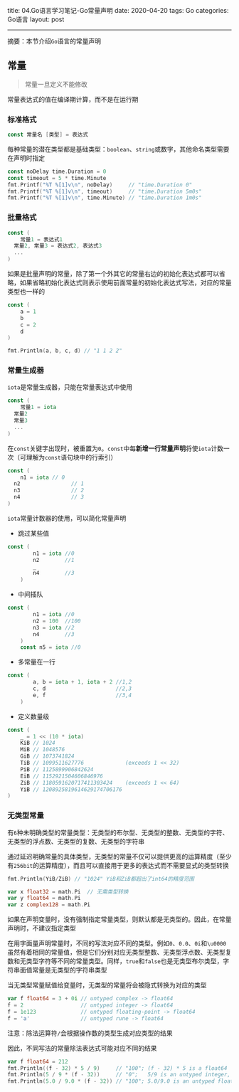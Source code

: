 title: 04.Go语言学习笔记-Go常量声明
date: 2020-04-20
tags: Go
categories: Go语言
layout: post

------

摘要：本节介绍`Go`语言的常量声明

<!-- more -->

## 常量

> 常量一旦定义不能修改

常量表达式的值在编译期计算，而不是在运行期

### 标准格式

```go
const 常量名 [类型] = 表达式
```

每种常量的潜在类型都是基础类型：`boolean`、`string`或数字，其他命名类型需要在声明时指定

```go
const noDelay time.Duration = 0
const timeout = 5 * time.Minute
fmt.Printf("%T %[1]v\n", noDelay)     // "time.Duration 0"
fmt.Printf("%T %[1]v\n", timeout)     // "time.Duration 5m0s"
fmt.Printf("%T %[1]v\n", time.Minute) // "time.Duration 1m0s"
```

### 批量格式

```go
const (
	常量1 = 表达式1
  常量2, 常量3 = 表达式2, 表达式3
  ...
)
```

如果是批量声明的常量，除了第一个外其它的常量右边的初始化表达式都可以省略，如果省略初始化表达式则表示使用前面常量的初始化表达式写法，对应的常量类型也一样的

```go
const (
    a = 1
    b
    c = 2
    d
)

fmt.Println(a, b, c, d) // "1 1 2 2"
```

### 常量生成器

`iota`是常量生成器，只能在常量表达式中使用

```go
const (
	常量1 = iota
  常量2
  常量3
  ...
)
```

在`const`关键字出现时，被重置为`0`。`const`中每**新增一行常量声明**将使`iota`计数一次（可理解为`const`语句块中的行索引）

```go
const (
	n1 = iota // 0
  n2				// 1
  n3				// 2
  n4				// 3
)
```

`iota`常量计数器的使用，可以简化常量声明

- 跳过某些值

```go
const (
		n1 = iota //0
		n2        //1
		_
		n4        //3
	)
```

- 中间插队

```go
const (
		n1 = iota //0
		n2 = 100  //100
		n3 = iota //2
		n4        //3
	)
	const n5 = iota //0
```

- 多常量在一行

```go
const (
		a, b = iota + 1, iota + 2 //1,2
		c, d                      //2,3
		e, f                      //3,4
	)
```

- 定义数量级

```go
const (
    _ = 1 << (10 * iota)
    KiB // 1024
    MiB // 1048576
    GiB // 1073741824
    TiB // 1099511627776             (exceeds 1 << 32)
    PiB // 1125899906842624
    EiB // 1152921504606846976
    ZiB // 1180591620717411303424    (exceeds 1 << 64)
    YiB // 1208925819614629174706176
)
```

### 无类型常量

有`6`种未明确类型的常量类型：无类型的布尔型、无类型的整数、无类型的字符、无类型的浮点数、无类型的复数、无类型的字符串

通过延迟明确常量的具体类型，无类型的常量不仅可以提供更高的运算精度（至少有`256bit`的运算精度），而且可以直接用于更多的表达式而不需要显式的类型转换

```go
fmt.Println(YiB/ZiB) // "1024" YiB和ZiB都超出了int64的精度范围

var x float32 = math.Pi  // 无需类型转换
var y float64 = math.Pi
var z complex128 = math.Pi
```

如果在声明变量时，没有强制指定常量类型，则默认都是无类型的。因此，在常量声明时，不建议指定类型

在用字面量声明常量时，不同的写法对应不同的类型。例如`0`、`0.0`、`0i`和`\u0000`虽然有着相同的常量值，但是它们分别对应无类型整数、无类型浮点数、无类型复数和无类型字符等不同的常量类型。同样，`true`和`false`也是无类型布尔类型，字符串面值常量是无类型的字符串类型

当无类型常量赋值给变量时，无类型的常量将会被隐式转换为对应的类型

```go
var f float64 = 3 + 0i // untyped complex -> float64
f = 2                  // untyped integer -> float64
f = 1e123              // untyped floating-point -> float64
f = 'a'                // untyped rune -> float64
```

注意：除法运算符`/`会根据操作数的类型生成对应类型的结果

因此，不同写法的常量除法表达式可能对应不同的结果

```go
var f float64 = 212
fmt.Println((f - 32) * 5 / 9)     // "100"; (f - 32) * 5 is a float64
fmt.Println(5 / 9 * (f - 32))     // "0";   5/9 is an untyped integer, 0
fmt.Println(5.0 / 9.0 * (f - 32)) // "100"; 5.0/9.0 is an untyped float
```

